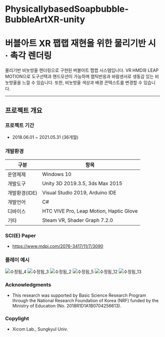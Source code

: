 # PhysicallybasedSoapbubble-BubbleArtXR-unity
# 버블아트 XR 팹랩 재현을 위한 물리기반 시 · 촉각 렌더링

물리기반 비눗방울 렌더링으로 구현된 버블아트 팹랩 시스템입니다.
VR HMD와 LEAP MOTION으로 도구선택과 핸드모션이 가능하며 햅틱반응과 바람센서로 생동감 있는 비눗방울을 느낄 수 있습니다.
또한, 비눗방울 색상과 배경 콘텍스트를 변경할 수 있습니다.


------

## 프로젝트 개요

### 프로젝트 기간

* 2018.06.01 ~ 2021.05.31 (36개월)

### 개발환경

| 구분 | 항목 |
| ------ | ------ |
| 운영체제 | Windows 10 |
| 개발도구 | Unity 3D 2019.3.5, 3ds Max 2015 |
| 개발환경(IDE) | Visual Studio 2019, Arduino IDE |
| 개발언어 | C# |
| 디바이스 | HTC VIVE Pro, Leap Motion, Haptic Glove |
| 기타 | Steam VR, Shader Graph 7.2.0 |

### SCI(E) Paper
* https://www.mdpi.com/2076-3417/11/7/3090

### 플레이 예시

![수정됨_4](https://user-images.githubusercontent.com/61134850/127846778-c5283c96-5862-4ddd-b937-64bc0075995b.jpg)
![수정됨_3](https://user-images.githubusercontent.com/61134850/127846772-f406aec5-13e8-4351-bd78-0e6134253672.jpg)
![수정됨_2](https://user-images.githubusercontent.com/61134850/127846783-f10f29f1-d62c-435b-8e19-d6b019828d04.jpg)
![수정됨_5](https://user-images.githubusercontent.com/61134850/127846785-c95d41cb-2278-4343-992e-beebc3709403.jpg)
![수정됨_12](https://user-images.githubusercontent.com/61134850/127846910-fdba9bdc-e5d5-40c2-bc38-275069240ce7.jpg)
![수정됨_13](https://user-images.githubusercontent.com/61134850/127846914-4743c58f-e419-4c3a-b2ad-765fe28b47fb.jpg)

### Acknowledgments

* This research was supported by Basic Science Research Program through the National Research Foundation of Korea (NRF) funded by the Ministry of Education (No. 2018R1D1A1B0704256613).

### Copylight

* Xicom Lab., Sungkyul Univ.
